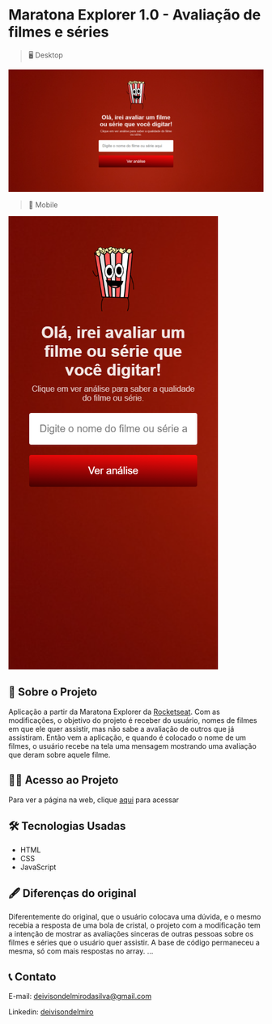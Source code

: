# Maratona Explorer 1.0 - Avaliação de filmes e séries

> 🖥️ Desktop

![preview](./github/preview-desktop.png)


> 📱 Mobile

![preview](./github/preview-mobile.png)

## 📖 Sobre o Projeto

 Aplicação a partir da Maratona Explorer da [Rocketseat](https://www.rocketseat.com.br/). Com as modificações, o objetivo do projeto é receber do usuário, nomes de filmes em que ele quer assistir, mas não sabe a avaliação de outros que já assistiram. Então vem a aplicação, e quando é colocado o nome de um filmes, o usuário recebe na tela uma mensagem mostrando uma avaliação que deram sobre aquele filme.

## 👨‍💻 Acesso ao Projeto
Para ver a página na web, clique [aqui](https://deivisondelmiro.github.io/maratona-explorer/) para acessar

## 🛠️ Tecnologias Usadas

- HTML
- CSS
- JavaScript

## 🖋️ Diferenças do original
Diferentemente do original, que o usuário colocava uma dúvida, e o mesmo recebia a resposta de uma bola de cristal, o projeto com a modificação tem a intenção de mostrar as avaliações sinceras de outras pessoas sobre os filmes e séries que o usuário quer assistir.
A base de código permaneceu a mesma, só com mais respostas no array.
...

## 📞 Contato
E-mail: deivisondelmirodasilva@gmail.com

Linkedin: [deivisondelmiro](https://www.linkedin.com/in/deivisondelmiro/)

